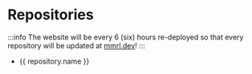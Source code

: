 <script setup>
import repositories from '../data/repositories.yaml'
</script>

# Repositories

:::info
The website will be every 6 (six) hours re-deployed so that every repository will be updated at [mmrl.dev](https://mmrl.dev)!
:::

<ul v-for="repository in repositories">
    <li>
        <a :href="repository.id">{{ repository.name }}</a>
    </li>
</ul>